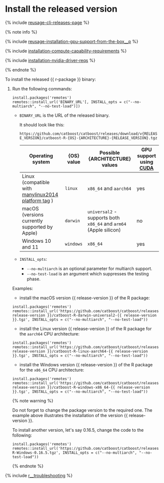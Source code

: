 # Install the released version

{% include [reusage-cli-releases-page](../_includes/work_src/reusage-cli/releases-page.md) %}


{% note info %}

{% include [reusage-installation-gpu-support-from-the-box__p](../_includes/work_src/reusage-installation/gpu-support-from-the-box__p.md) %}

{% include [installation-compute-capability-requirements](../_includes/work_src/reusage-code-examples/compute-capability-requirements.md) %}

{% include [installation-nvidia-driver-reqs](../_includes/work_src/reusage-code-examples/nvidia-driver-reqs.md) %}

{% endnote %}

To install the released {{ r-package }} binary:
1. Run the following commands:
    ```
    install.packages('remotes')
    remotes::install_url('BINARY_URL'[, INSTALL_opts = c("--no-multiarch", "--no-test-load")])
    ```

    - `BINARY_URL` is the URL of the released binary.

       It should look like this:

        `https://github.com/catboost/catboost/releases/download/v{RELEASE_VERSION}/catboost-R-{OS}-{ARCHITECTURE}-{RELEASE_VERSION}.tgz`

        |Operating system|{OS} value|Possible {ARCHITECTURE} values|GPU support using [CUDA](https://developer.nvidia.com/cuda-zone)|
        |--------|-----------------|------------|------------|
        | Linux (compatible with [manylinux2014 platform tag](https://peps.python.org/pep-0599/) ) | `linux` | `x86_64` and `aarch64` |yes|
        | macOS (versions currently supported by Apple) | `darwin` |`universal2` - supports both `x86_64` and `arm64` (Apple silicon)|no|
        | Windows 10 and 11 | `windows` | `x86_64` |yes|

    - `INSTALL_opts`:

       - `--no-multiarch` is an optional parameter for multiarch support.
       - `--no-test-load` is an argument which suppresses the testing phase.

    Examples:
    - install the macOS version {{ release-version }} of the R package:
    ```
    install.packages('remotes')
    remotes::install_url('https://github.com/catboost/catboost/releases/download/v{{ release-version }}/catboost-R-darwin-universal2-{{ release-version }}.tgz', INSTALL_opts = c("--no-multiarch", "--no-test-load"))
    ```

    - install the Linux version {{ release-version }} of the R package for the `aarch64` CPU architecture:
    ```
    install.packages('remotes')
    remotes::install_url('https://github.com/catboost/catboost/releases/download/v{{ release-version }}/catboost-R-linux-aarch64-{{ release-version }}.tgz', INSTALL_opts = c("--no-multiarch", "--no-test-load"))
    ```

    - install the Windows version {{ release-version }} of the R package for the `x86_64` CPU architecture:
    ```
    install.packages('remotes')
    remotes::install_url('https://github.com/catboost/catboost/releases/download/v{{ release-version }}/catboost-R-windows-x86_64-{{ release-version }}.tgz', INSTALL_opts = c("--no-multiarch", "--no-test-load"))
    ```

    {% note warning %}

    Do not forget to change the package version to the required one. The example above illustrates the installation of the version {{ release-version }}.

    To install another version, let's say 0.16.5, change the code to the following:
    ```
    install.packages('remotes')
    remotes::install_url('https://github.com/catboost/catboost/releases/download/v0.16.5/catboost-R-Windows-0.16.5.tgz', INSTALL_opts = c("--no-multiarch", "--no-test-load"))
    ```

    {% endnote %}


{% include [r__troubleshooting](../_includes/work_src/reusage-installation/r__troubleshooting.md) %}
